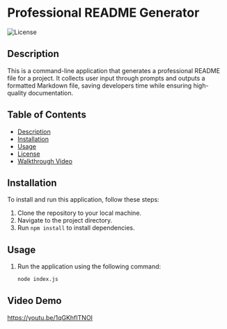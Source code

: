 # Professional README Generator

![License](https://img.shields.io/badge/license-MIT-blue.svg)

## Description
This is a command-line application that generates a professional README file for a project. It collects user input through prompts and outputs a formatted Markdown file, saving developers time while ensuring high-quality documentation.

## Table of Contents
- [Description](#description)
- [Installation](#installation)
- [Usage](#usage)
- [License](#license)
- [Walkthrough Video](#walkthrough-video)

## Installation
To install and run this application, follow these steps:
1. Clone the repository to your local machine.
2. Navigate to the project directory.
3. Run `npm install` to install dependencies.

## Usage
1. Run the application using the following command:
   ```bash
   node index.js

## Video Demo
https://youtu.be/1qGKhfITNOI